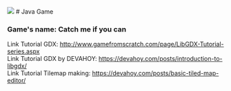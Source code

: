 <img src="https://github.com/nailtail/javagame/blob/master/main_menu.JPG"/>
# Java Game

### Game's name: Catch me if you can

Link Tutorial GDX:  http://www.gamefromscratch.com/page/LibGDX-Tutorial-series.aspx <br>
Link Tutorial GDX by DEVAHOY: https://devahoy.com/posts/introduction-to-libgdx/ <br>
Link Tutorial Tilemap making: https://devahoy.com/posts/basic-tiled-map-editor/

